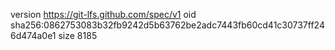 version https://git-lfs.github.com/spec/v1
oid sha256:0862753083b32fb9242d5b63762be2adc7443fb60cd41c30737ff246d474a0e1
size 8185
